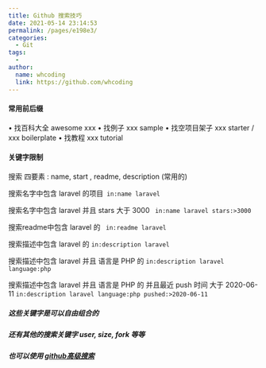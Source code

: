 ```yaml
---
title: Github 搜索技巧
date: 2021-05-14 23:14:53
permalink: /pages/e198e3/
categories:
  - Git
tags:
  - 
author: 
  name: whcoding
  link: https://github.com/whcoding
---
```


#### 常用前后缀
• 找百科大全 awesome xxx
• 找例子 xxx sample
• 找空项目架子 xxx starter / xxx boilerplate 
• 找教程  xxx tutorial


<!--more-->


#### 关键字限制

搜索 四要素 : name, start , readme, description (常用的)

搜索名字中包含 laravel 的项目` in:name laravel`

搜索名字中包含 laravel 并且 stars 大于 3000 ` in:name laravel stars:>3000`

搜索readme中包含 laravel 的 ` in:readme laravel`

搜索描述中包含 laravel 的  `in:description laravel`

搜索描述中包含 laravel 并且 语言是 PHP 的 `in:description laravel language:php`

搜索描述中包含 laravel 并且 语言是 PHP 的 并且最近 push 时间 大于 2020-06-11 `in:description laravel language:php pushed:>2020-06-11`

##### 这些关键字是可以自由组合的
##### 还有其他的搜索关键字 user, size, fork 等等
##### 也可以使用 [github高级搜索](https://github.com/search/advanced "github高级搜索")
